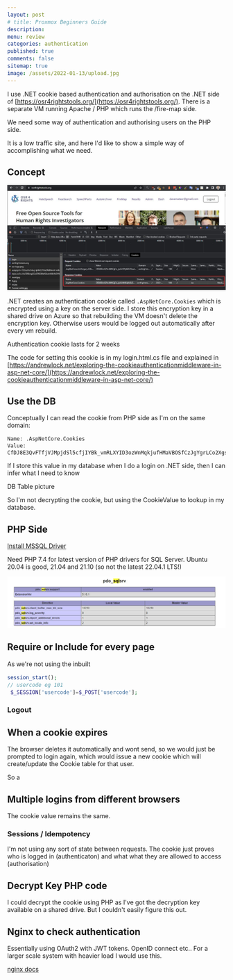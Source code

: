 ```yaml
---
layout: post
# title: Proxmox Beginners Guide
description: 
menu: review
categories: authentication
published: true 
comments: false     
sitemap: true
image: /assets/2022-01-13/upload.jpg
---
```


<!-- [![alt text](/assets/2021-10-22/email-cover.jpg "email"){:width="800px"}](/assets/2021-10-22/email-cover.jpg) -->
<!-- [![alt text](/assets/2021-10-22/email-cover.jpg "Thanks to Solen Feyissa on unsplash - https://unsplash.com/@solenfeyissa")](https://unsplash.com/@solenfeyissa) -->


<!-- [![alt text](/assets/2021-12-21/desk.jpg "email")](/assets/2021-12-21/desk.jpg) -->

<!-- [![alt text](/assets/2022-09-15/fire-map.jpg "email")](/assets/2022-09-15/fire-map.jpg) -->


I use .NET cookie based authentication and authorisation on the .NET side of [https://osr4rightstools.org/](https://osr4rightstools.org/). There is a separate VM running Apache / PHP which runs the /fire-map side.

We need some way of authentication and authorising users on the PHP side.

It is a low traffic site, and here I'd like to show a simple way of accomplishing what we need.

## Concept

[![alt text](/assets/2022-09-15/cookie.jpg "email")](/assets/2022-09-15/cookie.jpg)

.NET creates an authentication cookie called `.AspNetCore.Cookies` which is encrypted using a key on the server side. I store this encryption key in a shared drive on Azure so that rebuilding the VM doesn't delete the encryption key. Otherwise users would be logged out automatically after every vm rebuild.

Authentication cookie lasts for 2 weeks

The code for setting this cookie is in my login.html.cs file and explained in [https://andrewlock.net/exploring-the-cookieauthenticationmiddleware-in-asp-net-core/](https://andrewlock.net/exploring-the-cookieauthenticationmiddleware-in-asp-net-core/)


## Use the DB

Conceptually I can read the cookie from PHP side as I'm on the same domain:

```
Name: .AspNetCore.Cookies
Value: CfDJ8E3QvFTfjVJMpjdSl5cfjIYBk_vmRLXYID3ozWnMqkjufHMaVBOSfCzJgYgrLCo2XgskrGPdDN3vP_Qk52kTy_ywAsXYOYnoiHVRxxzN8...
```

If I store this value in my database when I do a login on .NET side, then I can infer what I need to know

DB Table picture

So I'm not decrypting the cookie, but using the CookieValue to lookup in my database.

## PHP Side

[Install MSSQL Driver](https://docs.microsoft.com/en-us/sql/connect/php/installation-tutorial-linux-mac?view=sql-server-ver16)


Need PHP 7.4 for latest version of PHP drivers for SQL Server. Ubuntu 20.04 is good, 21.04 and 21.10 (so not the latest 22.04.1 LTS!)


[![alt text](/assets/2022-09-15/pdo.jpg "email")](/assets/2022-09-15/pdo.jpg)


## Require or Include for every page

As we're not using the inbuilt

```php
session_start();
// usercode eg 101
 $_SESSION['usercode']=$_POST['usercode'];
```


### Logout

## When a cookie expires

The browser deletes it automatically and wont send, so we would just be prompted to login again, which would issue a new cookie which will create/update the Cookie table for that user.

So a

## Multiple logins from different browsers

The cookie value remains the same.

### Sessions / Idempotency

I'm not using any sort of state between requests. The cookie just proves who is logged in (authenticaton) and what what they are allowed to access (authorisation)


## Decrypt Key PHP code 

I could decrypt the cookie using PHP as I've got the decryption key available on a shared drive. But I couldn't easily figure this out.

## Nginx to check authentication

Essentially using OAuth2 with JWT tokens. OpenID connect etc.. For a larger scale system with heavier load I would use this.

[nginx docs](https://docs.nginx.com/nginx/admin-guide/security-controls/configuring-subrequest-authentication/#:~:text=To%20perform%20authentication%2C%20NGINX%20makes,403%20%2C%20the%20access%20is%20denied)




